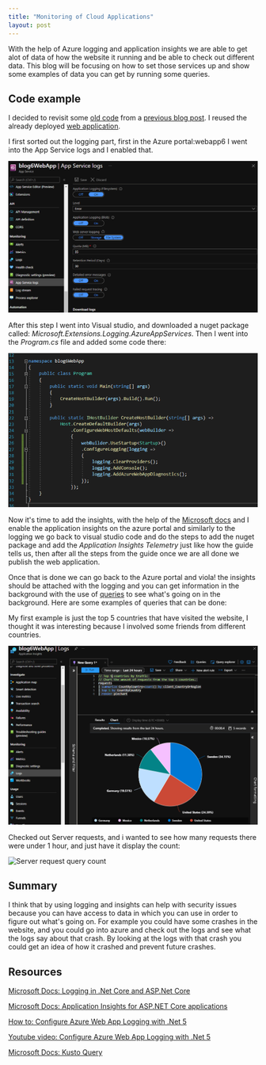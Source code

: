 ```yaml
---
title: "Monitoring of Cloud Applications"
layout: post
---
```


With the help of Azure logging and application insights we are able to get alot of data of how the website it running and be able to check out different data. This blog will be focusing on how to set those services up and show some examples of data you can get by running some queries.


## Code example

I decided to revisit some [old code](https://github.com/Alejandratala/blog6WebApp) from a [previous blog post](https://alejandratala.github.io/Web-Applications-in-the-Cloud/). I reused the already deployed [web application](https://blog6webapp.azurewebsites.net/). 

I first sorted out the logging part, first in the Azure portal:webapp6 I went into the App Service logs and I enabled that.

![Azure portal App Service Logs picture](/assets/Images/Blog09/AzureAppServiceLogs.png)

After this step I went into Visual studio, and downloaded a nuget package called: *Microsoft.Extensions.Logging.AzureAppServices*. Then I went into the *Program.cs* file and added some code there:

![Program.cs picture](/assets/Images/Blog09/ProgramCSFile.png)

Now it's time to add the insights, with the help of the [Microsoft docs](https://docs.microsoft.com/en-us/azure/azure-monitor/app/asp-net-core) and I enable the application insights on the azure portal and similarly to the logging we go back to visual studio code and do the steps to add the nuget package and add the *Application Insights Telemetry* just like how the guide tells us, then after all the steps from the guide  once we are all done we publish the web application. 

Once that is done we can go back to the Azure portal and viola! the insights should be attached with the logging  and you can get information in the background with the use of [queries](https://docs.microsoft.com/en-us/azure/data-explorer/kusto/query/) to see what's going on in the background. Here are some examples of queries that can be done:

My first example is just the top 5 countries that have visited the website, I thought it was interesting because I involved some friends from different countries.

![Top 5 query picture](/assets/Images/Blog09/querietop5countries.png)

Checked out Server requests, and i wanted to see how many requests there were under 1 hour, and just have it display the count:

![Server request query count](/assets/Images/Blog09/Requestcount.png)

## Summary

I think that by using logging and insights can help with security issues because you can have access to data in which you can use in order to figure out what's going on. For example you could have some crashes in the website, and you could go into azure and check out the logs and see what the logs say about that crash. By looking at the logs with that crash you could get an idea of how it crashed and prevent future crashes.

## Resources

[Microsoft Docs: Logging in .Net Core and ASP.Net Core](https://docs.microsoft.com/en-us/aspnet/core/fundamentals/logging/?view=aspnetcore-5.0)

[Microsoft Docs: Application Insights for ASP.NET Core applications](https://docs.microsoft.com/en-us/azure/azure-monitor/app/asp-net-core)

[How to: Configure Azure Web App Logging with .Net 5](https://medium.com/swlh/how-to-configure-azure-web-app-logging-with-net-5-786918eb2ff3)

[Youtube video: Configure Azure Web App Logging with .Net 5](https://www.youtube.com/watch?v=VZduc54meKQ)

[Microsoft Docs: Kusto Query](https://docs.microsoft.com/en-us/azure/data-explorer/kusto/query/)